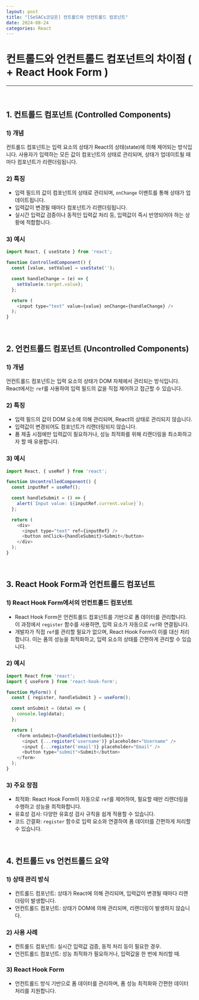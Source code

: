 ```yaml
---
layout: post  
title: "[SeSACx코딩온] 컨트롤드와 언컨트롤드 컴포넌트"  
date: 2024-08-24  
categories: React
---
```


# 컨트롤드와 언컨트롤드 컴포넌트의 차이점 ( + React Hook Form )

<hr>  
<br>

## 1. 컨트롤드 컴포넌트 (Controlled Components)

### 1) 개념

컨트롤드 컴포넌트는 입력 요소의 상태가 React의 상태(state)에 의해 제어되는 방식입니다. 사용자가 입력하는 모든 값이 컴포넌트의 상태로 관리되며, 상태가 업데이트될 때마다 컴포넌트가 리랜더링됩니다.

### 2) 특징

- 입력 필드의 값이 컴포넌트의 상태로 관리되며, `onChange` 이벤트를 통해 상태가 업데이트됩니다.
- 입력값이 변경될 때마다 컴포넌트가 리랜더링됩니다.
- 실시간 입력값 검증이나 동적인 입력값 처리 등, 입력값이 즉시 반영되어야 하는 상황에 적합합니다.

### 3) 예시

```js
import React, { useState } from 'react';

function ControlledComponent() {
  const [value, setValue] = useState('');

  const handleChange = (e) => {
    setValue(e.target.value);
  };

  return (
    <input type="text" value={value} onChange={handleChange} />
  );
}
```

<br>

## 2. 언컨트롤드 컴포넌트 (Uncontrolled Components)

### 1) 개념

언컨트롤드 컴포넌트는 입력 요소의 상태가 DOM 자체에서 관리되는 방식입니다. React에서는 `ref`를 사용하여 입력 필드의 값을 직접 제어하고 접근할 수 있습니다.

### 2) 특징

- 입력 필드의 값이 DOM 요소에 의해 관리되며, React의 상태로 관리되지 않습니다.
- 입력값이 변경되어도 컴포넌트가 리랜더링되지 않습니다.
- 폼 제출 시점에만 입력값이 필요하거나, 성능 최적화를 위해 리랜더링을 최소화하고자 할 때 유용합니다.

### 3) 예시

```js
import React, { useRef } from 'react';

function UncontrolledComponent() {
  const inputRef = useRef();

  const handleSubmit = () => {
    alert(`Input value: ${inputRef.current.value}`);
  };

  return (
    <div>
      <input type="text" ref={inputRef} />
      <button onClick={handleSubmit}>Submit</button>
    </div>
  );
}
```

<br>

## 3. React Hook Form과 언컨트롤드 컴포넌트

### 1) React Hook Form에서의 언컨트롤드 컴포넌트

- React Hook Form은 언컨트롤드 컴포넌트를 기반으로 폼 데이터를 관리합니다. 이 과정에서 `register` 함수를 사용하면, 입력 요소가 자동으로 `ref`와 연결됩니다.
- 개발자가 직접 `ref`를 관리할 필요가 없으며, React Hook Form이 이를 대신 처리합니다. 이는 폼의 성능을 최적화하고, 입력 요소의 상태를 간편하게 관리할 수 있습니다.

### 2) 예시

```js
import React from 'react';
import { useForm } from 'react-hook-form';

function MyForm() {
  const { register, handleSubmit } = useForm();

  const onSubmit = (data) => {
    console.log(data);
  };

  return (
    <form onSubmit={handleSubmit(onSubmit)}>
      <input {...register('username')} placeholder="Username" />
      <input {...register('email')} placeholder="Email" />
      <button type="submit">Submit</button>
    </form>
  );
}
```

### 3) 주요 장점

- 최적화: React Hook Form이 자동으로 `ref`를 제어하여, 필요할 때만 리렌더링을 수행하고 성능을 최적화합니다.
- 유효성 검사: 다양한 유효성 검사 규칙을 쉽게 적용할 수 있습니다.
- 코드 간결화: `register` 함수로 입력 요소와 연결하여 폼 데이터를 간편하게 처리할 수 있습니다.

<br>

## 4. 컨트롤드 vs 언컨트롤드 요약

### 1) 상태 관리 방식

- 컨트롤드 컴포넌트: 상태가 React에 의해 관리되며, 입력값이 변경될 때마다 리랜더링이 발생합니다.
- 언컨트롤드 컴포넌트: 상태가 DOM에 의해 관리되며, 리랜더링이 발생하지 않습니다.

### 2) 사용 사례

- 컨트롤드 컴포넌트: 실시간 입력값 검증, 동적 처리 등이 필요한 경우.
- 언컨트롤드 컴포넌트: 성능 최적화가 필요하거나, 입력값을 한 번에 처리할 때.

### 3) React Hook Form

- 언컨트롤드 방식 기반으로 폼 데이터를 관리하며, 폼 성능 최적화와 간편한 데이터 처리를 지원합니다.